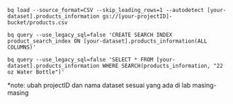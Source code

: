 ```
bq load --source_format=CSV --skip_leading_rows=1 --autodetect [your-dataset].products_information gs://[your-projectID]-bucket/products.csv
```
```
bq query --use_legacy_sql=false 'CREATE SEARCH INDEX product_search_index ON [your-dataset].products_information(ALL COLUMNS)'
```
```
bq query --use_legacy_sql=false 'SELECT * FROM [your-dataset].products_information WHERE SEARCH(products_information, "22 oz Water Bottle")'
```
*note:
ubah projectID dan nama dataset sesuai yang ada di lab masing-masing
